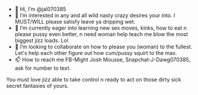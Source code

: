 - 👋 Hi, I’m @jal070385
- 👀 I’m interested in any and all wild nasty crazy desires your into. I MUST/WILL please satisfy leave ya dripping wet.
- 🌱 I’m currently eager into learning new sex moves, kinks, how to eat n please pussy even better, n need woman help teach me blow the most biggest jizz loads. Lol 
- 💞️ I’m looking to collaborate on how to please you (woman) to the fullest. Let's help each other figure out how cum/pussy squirt to the max.
- 📫 How to reach me FB-Might Josh Mousse, Snapchat-J-Dawg070385, 
ask for number to text.
<!---
jal070385/jal070385 is a ✨ special ✨ repository because its `README.md` (this file) appears on your GitHub profile.
You can click the Preview link to take a look at your changes.
--->
You must love jizz able to take control n ready to act on those dirty sick secret fantasies of yours.
